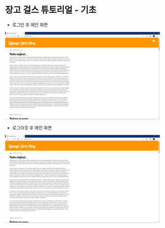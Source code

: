 # 장고 걸스 튜토리얼 - 기초
* 로그인 후 메인 화면
<img src="https://github.com/ankiwoong/django_girls_tutorial/blob/master/temp/img/basic-login.png">

* 로그아웃 후 메인 화면
<img src="https://github.com/ankiwoong/django_girls_tutorial/blob/master/temp/img/basic-logout.png">
